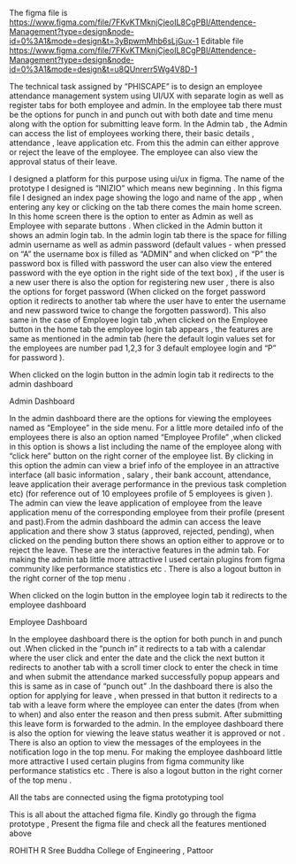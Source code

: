 The figma file is   https://www.figma.com/file/7FKvKTMknjCjeoIL8CgPBI/Attendence-Management?type=design&node-id=0%3A1&mode=design&t=3yBpwmMhb6sLjGux-1
 Editable file   https://www.figma.com/file/7FKvKTMknjCjeoIL8CgPBI/Attendence-Management?type=design&node-id=0%3A1&mode=design&t=u8QUnrerr5Wg4V8D-1







The technical task assigned by “PHISCAPE” is to design an employee attendance management system using UI/UX  with separate login as well as register tabs for both employee and admin. In the employee tab there must be the options for punch in and punch out with both date and time menu along with the option for submitting leave form. In the Admin tab , the Admin can access the list of employees working there, their basic details , attendance , leave application etc. From this the admin can either approve or reject the leave of the employee. The employee can also view the approval status of their leave.

I designed a platform for this purpose using ui/ux in figma. The name of the prototype I designed is “INIZIO” which means  new beginning . In this figma file I designed an index page showing the logo and name of the app , when entering any key or clicking on the tab there comes the main home screen. In this home screen there is the option to enter as Admin as well as Employee with separate buttons . When clicked in the Admin button it  shows an admin login tab. In the admin login tab there is the space for filling admin username as well as admin password (default values -  when pressed on “A” the username box is filled as “ADMIN” and when clicked on “P” the password box is filled with password the user can also view the entered password with the eye option in the right side of the text box) , if the user is a new user there is also the option for registering new user , there is also the options for forget password (When clicked on the forget password option it redirects to another tab where the user have to enter the username and new password twice to change the forgotten password). This also same in the case of Employee login tab ,when clicked on the Employee button in the home tab the employee login tab appears , the features are same as mentioned in the admin tab (here the default login values set for the employees are number pad 1,2,3  for 3 default employee login and “P” for password ). 

When clicked on the login button in the admin login tab it redirects to the admin dashboard

Admin Dashboard

In the admin dashboard there are the options for viewing the employees named as “Employee” in the side menu. For a little more detailed info of the employees there is also an option named “Employee Profile” ,when clicked in this option is shows a list including the name of the employee along with “click here” button on the right corner of the employee list. By clicking in this option the admin can view a brief  info of the employee in an attractive interface (all basic information , salary , their bank account, attendance, leave application their average performance in the previous task completion etc) (for reference out of 10 employees profile of 5 employees is given ). The admin can view the leave application of  employee from the leave application menu of the corresponding employee from their profile (present and past).From the admin dashboard the admin can access the leave application and there show 3 status (approved, rejected, pending), when clicked on the pending button there shows an option either to approve or to reject the leave. These are the interactive features in the admin tab. For making the admin tab little more attractive I used certain plugins from figma community like performance statistics etc . There is also a logout button in the right corner of the top menu . 

When clicked on the login button in the employee login tab it redirects to the employee dashboard

Employee Dashboard

In the employee dashboard there is the option for both punch in and punch out .When clicked in the “punch in” it redirects to a tab with a calendar where the user click and enter the date and the click the next button it redirects to another tab with a scroll timer clock to enter the check in time and when submit the attendance marked successfully popup appears and this is same as in case of “punch out” .In the dashboard there is also the option for applying for leave , when pressed in that button it redirects to a tab with a leave form where the employee can enter the dates (from when to when) and also enter the reason and then press submit. After submitting this leave form is forwarded to the admin. In the employee dashboard there is also the option for viewing the leave status weather it is approved or not . There is also an option to view the messages of the employees in the notification logo in the top menu. For making the employee dashboard  little more attractive I used certain plugins from figma community like performance statistics etc . There is also a logout button in the right corner of the top menu . 

All the tabs are connected using the figma prototyping tool

This is all about the attached figma file. Kindly go through the figma prototype  , Present the figma file and check all the features mentioned above 


ROHITH R
Sree Buddha College of Engineering , Pattoor
